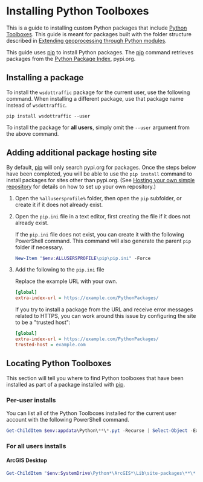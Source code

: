 # Installing Python Toolboxes

This is a guide to installing custom Python packages that include [Python Toolboxes][what is a python toolbox?]. This guide is meant for packages built with the folder structure described in [Extending geoprocessing through Python modules].

This guide uses [pip] to install Python packages. The [pip] command retrieves packages from the [Python Package Index], pypi.org.

## Installing a package

To install the `wsdottraffic` package for the current user, use the following command. When installing a different package, use that package name instead of `wsdottraffic`.

```
pip install wsdottraffic --user
```

To install the package for **all users**, simply omit the `--user` argument from the above command.

## Adding additional package hosting site

By default, [pip] will only search pypi.org for packages. Once the steps below have been completed, you will be able to use the `pip install` command to install packages for sites other than pypi.org. (See [Hosting your own simple repository] for details on how to set up your own repository.)

1. Open the `%allusersprofile%` folder, then open the `pip` subfolder, or create it if it does not already exist.
2. Open the `pip.ini` file in a text editor, first creating the file if it does not already exist.

   If the `pip.ini` file does not exist, you can create it with the following PowerShell command. This command will also generate the parent `pip` folder if necessary.

   ```PowerShell
   New-Item "$env:ALLUSERSPROFILE\pip\pip.ini" -Force
   ```

3. Add the following to the `pip.ini` file

   Replace the example URL with your own.

   ```ini
   [global]
   extra-index-url = https://example.com/PythonPackages/
   ```

   If you try to install a package from the URL and receive error messages related to HTTPS, you can work around this issue by configuring the site to be a "trusted host":

   ```ini
   [global]
   extra-index-url = https://example.com/PythonPackages/
   trusted-host = example.com
   ```

## Locating Python Toolboxes

This section will tell you where to find Python toolboxes that have been installed as part of a package installed with [pip].

### Per-user installs

You can list all of the Python Toolboxes installed for the current user account with the following PowerShell command.

```PowerShell
Get-ChildItem $env:appdata\Python\**\*.pyt -Recurse | Select-Object -ExpandProperty FullName
```

### For all users installs

#### ArcGIS Desktop

```PowerShell
Get-ChildItem "$env:SystemDrive\Python*\ArcGIS*\Lib\site-packages\**\*.pyt" -Recurse | more
```

[extending geoprocessing through python modules]: https://pro.arcgis.com/en/pro-app/arcpy/geoprocessing_and_python/extending-geoprocessing-through-python-modules.htm
[hosting your own simple repository]: https://packaging.python.org/guides/hosting-your-own-index/
[pip]: pip.pypa.io
[python package index]: pypi.org
[what is a python toolbox?]: https://pro.arcgis.com/en/pro-app/arcpy/geoprocessing_and_python/a-quick-tour-of-python-toolboxes.htm
[wsdot-route-gp releases]: https://github.com/WSDOT-GIS/wsdot-route-gp/releases
